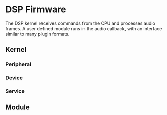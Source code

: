 # DSP Firmware

The DSP kernel receives commands from the CPU and processes audio frames.
A user defined module runs in the audio callback,
with an interface similar to many plugin formats.

## Kernel

### Peripheral

### Device

### Service

## Module
